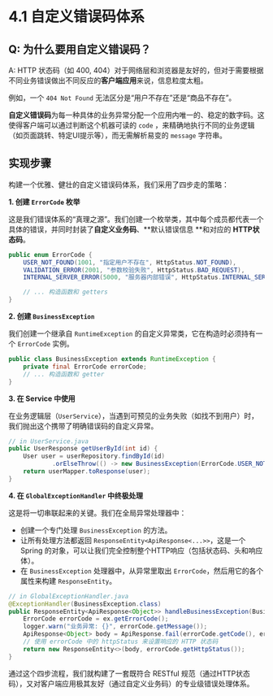 # 4.1 自定义错误码体系

## Q: 为什么要用自定义错误码？

A: HTTP 状态码（如 400, 404）对于网络层和浏览器是友好的，但对于需要根据不同业务错误做出不同反应的**客户端应用**来说，信息粒度太粗。

例如，一个 `404 Not Found` 无法区分是“用户不存在”还是“商品不存在”。

**自定义错误码**为每一种具体的业务异常分配一个应用内唯一的、稳定的数字码。这使得客户端可以通过判断这个机器可读的 `code`
，来精确地执行不同的业务逻辑（如页面跳转、特定UI提示等），而无需解析易变的 `message` 字符串。

## 实现步骤

构建一个优雅、健壮的自定义错误码体系，我们采用了四步走的策略：

**1. 创建 `ErrorCode` 枚举**

这是我们错误体系的“真理之源”。我们创建一个枚举类，其中每个成员都代表一个具体的错误，并同时封装了**自定义业务码**、**默认错误信息
**和对应的 **HTTP状态码**。

```java
public enum ErrorCode {
    USER_NOT_FOUND(1001, "指定用户不存在", HttpStatus.NOT_FOUND),
    VALIDATION_ERROR(2001, "参数校验失败", HttpStatus.BAD_REQUEST),
    INTERNAL_SERVER_ERROR(5000, "服务器内部错误", HttpStatus.INTERNAL_SERVER_ERROR);

    // ... 构造函数和 getters
}
```

**2. 创建 `BusinessException`**

我们创建一个继承自 `RuntimeException` 的自定义异常类，它在构造时必须持有一个 `ErrorCode` 实例。

```java
public class BusinessException extends RuntimeException {
    private final ErrorCode errorCode;
    // ... 构造函数和 getter
}
```

**3. 在 Service 中使用**

在业务逻辑层（`UserService`），当遇到可预见的业务失败（如找不到用户）时，我们抛出这个携带了明确错误码的自定义异常。

```java
// in UserService.java
public UserResponse getUserById(int id) {
    User user = userRepository.findById(id)
            .orElseThrow(() -> new BusinessException(ErrorCode.USER_NOT_FOUND));
    return userMapper.toResponse(user);
}
```

**4. 在 `GlobalExceptionHandler` 中终极处理**

这是将一切串联起来的关键。我们在全局异常处理器中：

- 创建一个专门处理 `BusinessException` 的方法。
- 让所有处理方法都返回 `ResponseEntity<ApiResponse<...>>`，这是一个 Spring 的对象，可以让我们完全控制整个HTTP响应（包括状态码、头和响应体）。
- 在 `BusinessException` 处理器中，从异常里取出 `ErrorCode`，然后用它的各个属性来构建 `ResponseEntity`。

```java
// in GlobalExceptionHandler.java
@ExceptionHandler(BusinessException.class)
public ResponseEntity<ApiResponse<Object>> handleBusinessException(BusinessException ex) {
    ErrorCode errorCode = ex.getErrorCode();
    logger.warn("业务异常: {}", errorCode.getMessage());
    ApiResponse<Object> body = ApiResponse.fail(errorCode.getCode(), errorCode.getMessage(), null);
    // 使用 errorCode 中的 httpStatus 来设置响应的 HTTP 状态码
    return new ResponseEntity<>(body, errorCode.getHttpStatus());
}
```

通过这个四步流程，我们就构建了一套既符合 RESTful 规范（通过HTTP状态码），又对客户端应用极其友好（通过自定义业务码）的专业级错误处理体系。
